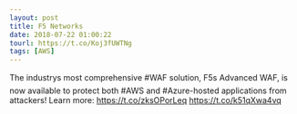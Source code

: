 ```yaml
---
layout: post
title: F5 Networks
date: 2018-07-22 01:00:22
tourl: https://t.co/Koj3fUWTNg
tags: [AWS]
---
```

The industrys most comprehensive #WAF solution, F5s Advanced WAF, is now available to protect both #AWS and #Azure-hosted applications from attackers! Learn more: https://t.co/zksOPorLeq https://t.co/k51qXwa4vq